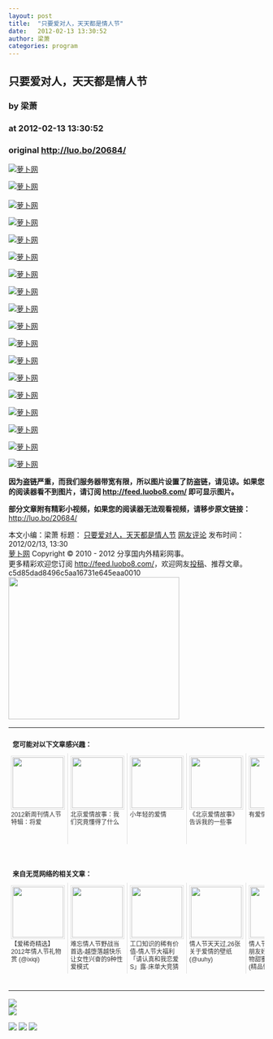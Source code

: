 ```yaml
---
layout: post
title:  "只要爱对人，天天都是情人节"
date:   2012-02-13 13:30:52
author: 梁萧
categories: program
---
```


## 只要爱对人，天天都是情人节
### by 梁萧
### at 2012-02-13 13:30:52
### original <http://luo.bo/20684/>

<p><a title="萝卜网" href="http://dulei.si/files/2012/02/12/bacdceba02e423ec1db5ccf030e44cee.jpg"><img title="萝卜网" src="http://dulei.si/files/2012/02/12/bacdceba02e423ec1db5ccf030e44cee.jpg" alt="萝卜网" border="0"></a></p><p><a title="萝卜网" href="http://ki.ki.ki/files/2012/02/12/7f93748b270984f64ed75e8cbaf03973.jpg"><img title="萝卜网" src="http://ki.ki.ki/files/2012/02/12/7f93748b270984f64ed75e8cbaf03973.jpg" alt="萝卜网" border="0"></a><br> <span></span><br> <a title="萝卜网" href="http://ki.ki.ki/files/2012/02/12/7a42e5d20147903902cbc92faf934935.jpg"><img title="萝卜网" src="http://ki.ki.ki/files/2012/02/12/7a42e5d20147903902cbc92faf934935.jpg" alt="萝卜网" border="0"></a></p><p><a title="萝卜网" href="http://ki.ki.ki/files/2012/02/12/59a8952b4074905f4f9fc7d246f7f3df.jpg"><img title="萝卜网" src="http://ki.ki.ki/files/2012/02/12/59a8952b4074905f4f9fc7d246f7f3df.jpg" alt="萝卜网" border="0"></a></p><p><a title="萝卜网" href="http://ki.ki.ki/files/2012/02/12/4ad592e4f65b5914bc2ed21482ef41b9.jpg"><img title="萝卜网" src="http://ki.ki.ki/files/2012/02/12/4ad592e4f65b5914bc2ed21482ef41b9.jpg" alt="萝卜网" border="0"></a></p><p><a title="萝卜网" href="http://ki.ki.ki/files/2012/02/12/b4882c0132e88473b3c2dbd8590c097e.jpg"><img title="萝卜网" src="http://ki.ki.ki/files/2012/02/12/b4882c0132e88473b3c2dbd8590c097e.jpg" alt="萝卜网" border="0"></a></p><p><a title="萝卜网" href="http://ki.ki.ki/files/2012/02/12/7230a1f98fc4bb8a490393d3965224db.jpg"><img title="萝卜网" src="http://ki.ki.ki/files/2012/02/12/7230a1f98fc4bb8a490393d3965224db.jpg" alt="萝卜网" border="0"></a></p><p><a title="萝卜网" href="http://ki.ki.ki/files/2012/02/12/61f0af7572bcf9a92df27a8efa9381d9.jpg"><img title="萝卜网" src="http://ki.ki.ki/files/2012/02/12/61f0af7572bcf9a92df27a8efa9381d9.jpg" alt="萝卜网" border="0"></a></p><p><a title="萝卜网" href="http://ki.ki.ki/files/2012/02/12/933012c9f8a8972a79a726ea72a0ea7f.jpg"><img title="萝卜网" src="http://ki.ki.ki/files/2012/02/12/933012c9f8a8972a79a726ea72a0ea7f.jpg" alt="萝卜网" border="0"></a></p><p><a title="萝卜网" href="http://ki.ki.ki/files/2012/02/12/f1f0c8eb81774c5099c7d9e8accbac29.jpg"><img title="萝卜网" src="http://ki.ki.ki/files/2012/02/12/f1f0c8eb81774c5099c7d9e8accbac29.jpg" alt="萝卜网" border="0"></a></p><p><a title="萝卜网" href="http://ki.ki.ki/files/2012/02/12/cb75c62faae5c53a23b880e35fe3ac70.jpg"><img title="萝卜网" src="http://ki.ki.ki/files/2012/02/12/cb75c62faae5c53a23b880e35fe3ac70.jpg" alt="萝卜网" border="0"></a></p><p><a title="萝卜网" href="http://ki.ki.ki/files/2012/02/12/54f958238ab2adb939a8e4aba47fa997.jpg"><img title="萝卜网" src="http://ki.ki.ki/files/2012/02/12/54f958238ab2adb939a8e4aba47fa997.jpg" alt="萝卜网" border="0"></a></p><p><a title="萝卜网" href="http://ki.ki.ki/files/2012/02/12/74e34e01e18304eb48876cbf8f2af914.jpg"><img title="萝卜网" src="http://ki.ki.ki/files/2012/02/12/74e34e01e18304eb48876cbf8f2af914.jpg" alt="萝卜网" border="0"></a></p><p><a title="萝卜网" href="http://ki.ki.ki/files/2012/02/12/6acf1ba0ba29ba9c5cccb59917b95318.jpg"><img title="萝卜网" src="http://ki.ki.ki/files/2012/02/12/6acf1ba0ba29ba9c5cccb59917b95318.jpg" alt="萝卜网" border="0"></a></p><p><a title="萝卜网" href="http://ki.ki.ki/files/2012/02/12/0144fbacf6463efa960f3a57c0169b01.jpg"><img title="萝卜网" src="http://ki.ki.ki/files/2012/02/12/0144fbacf6463efa960f3a57c0169b01.jpg" alt="萝卜网" border="0"></a></p><p><a title="萝卜网" href="http://ki.ki.ki/files/2012/02/12/d7fbf45a2da33831e0103fa23cb67796.jpg"><img title="萝卜网" src="http://ki.ki.ki/files/2012/02/12/d7fbf45a2da33831e0103fa23cb67796.jpg" alt="萝卜网" border="0"></a></p><p><a title="萝卜网" href="http://ki.ki.ki/files/2012/02/12/b48062e3d6c6fbe50584404bba40cd79.jpg"><img title="萝卜网" src="http://ki.ki.ki/files/2012/02/12/b48062e3d6c6fbe50584404bba40cd79.jpg" alt="萝卜网" border="0"></a></p><p><a title="萝卜网" href="http://ki.ki.ki/files/2012/02/12/c24b5c89a6f6cb624fdd76925ac7a616.jpg"><img title="萝卜网" src="http://ki.ki.ki/files/2012/02/12/c24b5c89a6f6cb624fdd76925ac7a616.jpg" alt="萝卜网" border="0"></a></p><p><strong>因为盗链严重，而我们服务器带宽有限，所以图片设置了防盗链，请见谅。如果您的阅读器看不到图片，请订阅 <a href="http://feed.luobo8.com/">http://feed.luobo8.com/</a> 即可显示图片。</strong></p><p><strong>部分文章附有精彩小视频，如果您的阅读器无法观看视频，请移步原文链接：</strong> <a href="http://luo.bo/20684/" title="只要爱对人，天天都是情人节">http://luo.bo/20684/</a></p> 本文小编：梁萧 标题： <a href="http://luo.bo/20684/" title="只要爱对人，天天都是情人节">只要爱对人，天天都是情人节</a> <a href="http://luo.bo/20684/#comments" title="to the comments">网友评论</a> 发布时间：2012/02/13, 13:30 <br> <a href="http://luo.bo/" title="萝卜网 - 人人都是艺术家">萝卜网</a> Copyright © 2010 - 2012 分享国内外精彩网事。<br> 更多精彩欢迎您订阅 <a href="http://feed.luobo8.com/">http://feed.luobo8.com/</a>，欢迎网友<a href="http://luo.bo/delivery/">投稿</a>、推荐文章。<br> c5d85dad8496c5aa16731e645eaa0010<br><a href="http://s.click.taobao.com/t_9?p=mm_11009023_2276368_9074249&amp;l=http%3A%2F%2Fmall.taobao.com%2F&amp;eventid=101766"><img src="http://a.tbcdn.cn/apps/med/www/images/pub/tmall/336x280.jpg" width="336px" height="280px" border="0"></a><br><table cellspacing="0" cellpadding="3" border="0" style="clear:both"><tr><td colspan="5"><b><font size="-1" style="display:block!important;padding:20px 0 5px!important">您可能对以下文章感兴趣：</font></b></td></tr><tr><td width="106" valign="top" style="padding:5px!important;margin:0!important"> <a title="2012新周刊情人节特辑：将爱" style="text-decoration:none!important" href="http://app.wumii.com/ext/redirect.htm?url=http%3A%2F%2Fluo.bo%2F20461%2F&amp;from=http%3A%2F%2Fluo.bo%2F20684%2F"> <img style="margin:0!important;padding:2px!important;border:1px solid #dddddd!important;width:100px!important;height:100px!important" src="http://static.wumii.com/site_images/2012/02/07/14961374.jpg" width="100px" height="100px"><br> <font size="-1" color="#333333" style="display:block!important;line-height:15px!important;width:106px!important;font:12px/15px arial!important;height:60px!important;margin:3px 0 0 0!important;padding:0!important;overflow:hidden!important">2012新周刊情人节特辑：将爱</font> </a></td><td width="106" valign="top" style="padding:5px!important;margin:0!important;border-left:1px solid #dddddd!important"> <a title="北京爱情故事：我们究竟懂得了什么" style="text-decoration:none!important" href="http://app.wumii.com/ext/redirect.htm?url=http%3A%2F%2Fluo.bo%2F20601%2F&amp;from=http%3A%2F%2Fluo.bo%2F20684%2F"> <img style="margin:0!important;padding:2px!important;border:1px solid #dddddd!important;width:100px!important;height:100px!important" src="http://static.wumii.com/site_images/2012/02/11/15264175.jpg" width="100px" height="100px"><br> <font size="-1" color="#333333" style="display:block!important;line-height:15px!important;width:106px!important;font:12px/15px arial!important;height:60px!important;margin:3px 0 0 0!important;padding:0!important;overflow:hidden!important">北京爱情故事：我们究竟懂得了什么</font> </a></td><td width="106" valign="top" style="padding:5px!important;margin:0!important;border-left:1px solid #dddddd!important"> <a title="小年轻的爱情" style="text-decoration:none!important" href="http://app.wumii.com/ext/redirect.htm?url=http%3A%2F%2Fluo.bo%2F20483%2F&amp;from=http%3A%2F%2Fluo.bo%2F20684%2F"> <img style="margin:0!important;padding:2px!important;border:1px solid #dddddd!important;width:100px!important;height:100px!important" src="http://static.wumii.com/site_images/2012/02/08/14986135.jpg" width="100px" height="100px"><br> <font size="-1" color="#333333" style="display:block!important;line-height:15px!important;width:106px!important;font:12px/15px arial!important;height:60px!important;margin:3px 0 0 0!important;padding:0!important;overflow:hidden!important">小年轻的爱情</font> </a></td><td width="106" valign="top" style="padding:5px!important;margin:0!important;border-left:1px solid #dddddd!important"> <a title="《北京爱情故事》告诉我的一些事" style="text-decoration:none!important" href="http://app.wumii.com/ext/redirect.htm?url=http%3A%2F%2Fluo.bo%2F20412%2F&amp;from=http%3A%2F%2Fluo.bo%2F20684%2F"> <img style="margin:0!important;padding:2px!important;border:1px solid #dddddd!important;width:100px!important;height:100px!important" src="http://static.wumii.com/site_images/2012/02/06/14896995.jpg" width="100px" height="100px"><br> <font size="-1" color="#333333" style="display:block!important;line-height:15px!important;width:106px!important;font:12px/15px arial!important;height:60px!important;margin:3px 0 0 0!important;padding:0!important;overflow:hidden!important">《北京爱情故事》告诉我的一些事</font> </a></td><td width="106" valign="top" style="padding:5px!important;margin:0!important;border-left:1px solid #dddddd!important"> <a title="有爱情，就有孤单" style="text-decoration:none!important" href="http://app.wumii.com/ext/redirect.htm?url=http%3A%2F%2Fluo.bo%2F20353%2F&amp;from=http%3A%2F%2Fluo.bo%2F20684%2F"> <img style="margin:0!important;padding:2px!important;border:1px solid #dddddd!important;width:100px!important;height:100px!important" src="http://static.wumii.com/site_images/2012/02/05/14776776.jpg" width="100px" height="100px"><br> <font size="-1" color="#333333" style="display:block!important;line-height:15px!important;width:106px!important;font:12px/15px arial!important;height:60px!important;margin:3px 0 0 0!important;padding:0!important;overflow:hidden!important">有爱情，就有孤单</font> </a></td></tr> <td><br><tr><td colspan="5"><b><font size="-1" style="display:block!important;padding:20px 0 5px!important">来自无觅网络的相关文章：</font></b></td></tr><tr><td width="106" valign="top" style="padding:5px!important;margin:0!important"> <a title="【爱稀奇精选】2012年情人节礼物赏" style="text-decoration:none!important" href="http://app.wumii.com/ext/redirect.htm?url=http%3A%2F%2Fwww.ixiqi.com%2Farchives%2F41976&amp;from=http%3A%2F%2Fluo.bo%2F20684%2F"> <img style="margin:0!important;padding:2px!important;border:1px solid #dddddd!important;width:100px!important;height:100px!important" src="http://static.wumii.com/site_images/2012/02/06/14817081.jpg" width="100px" height="100px"><br> <font size="-1" color="#333333" style="display:block!important;line-height:15px!important;width:106px!important;font:12px/15px arial!important;height:60px!important;margin:3px 0 0 0!important;padding:0!important;overflow:hidden!important">【爱稀奇精选】2012年情人节礼物赏 (@ixiqi)</font> </a></td><td width="106" valign="top" style="padding:5px!important;margin:0!important;border-left:1px solid #dddddd!important"> <a title="难忘情人节野战当首选-越堕落越快乐 让女性兴奋的9种性爱模式" style="text-decoration:none!important" href="http://app.wumii.com/ext/redirect.htm?url=http%3A%2F%2Fwww.hexieshe.com%2F635598%2F&amp;from=http%3A%2F%2Fluo.bo%2F20684%2F"> <img style="margin:0!important;padding:2px!important;border:1px solid #dddddd!important;width:100px!important;height:100px!important" src="http://static.wumii.com/site_images/2012/02/11/15216284.jpg" width="100px" height="100px"><br> <font size="-1" color="#333333" style="display:block!important;line-height:15px!important;width:106px!important;font:12px/15px arial!important;height:60px!important;margin:3px 0 0 0!important;padding:0!important;overflow:hidden!important">难忘情人节野战当首选-越堕落越快乐 让女性兴奋的9种性爱模式 (@hexieshe)</font> </a></td><td width="106" valign="top" style="padding:5px!important;margin:0!important;border-left:1px solid #dddddd!important"> <a title="工口知识的稀有价值-情人节大福利「请认真和我恋爱S」露·床单大竞猜" style="text-decoration:none!important" href="http://app.wumii.com/ext/redirect.htm?url=http%3A%2F%2Fwww.hexieshe.com%2F635696%2F&amp;from=http%3A%2F%2Fluo.bo%2F20684%2F"> <img style="margin:0!important;padding:2px!important;border:1px solid #dddddd!important;width:100px!important;height:100px!important" src="http://static.wumii.com/site_images/2012/02/11/15212131.jpg" width="100px" height="100px"><br> <font size="-1" color="#333333" style="display:block!important;line-height:15px!important;width:106px!important;font:12px/15px arial!important;height:60px!important;margin:3px 0 0 0!important;padding:0!important;overflow:hidden!important">工口知识的稀有价值-情人节大福利「请认真和我恋爱S」露·床单大竞猜 (@hexieshe)</font> </a></td><td width="106" valign="top" style="padding:5px!important;margin:0!important;border-left:1px solid #dddddd!important"> <a title="情人节天天过,26张关于爱情的壁纸" style="text-decoration:none!important" href="http://app.wumii.com/ext/redirect.htm?url=http%3A%2F%2Fuuhy.com%2F%3Fp%3D7710&amp;from=http%3A%2F%2Fluo.bo%2F20684%2F"> <img style="margin:0!important;padding:2px!important;border:1px solid #dddddd!important;width:100px!important;height:100px!important" src="http://static.wumii.com/site_images/2011/03/22/4009371.jpg" width="100px" height="100px"><br> <font size="-1" color="#333333" style="display:block!important;line-height:15px!important;width:106px!important;font:12px/15px arial!important;height:60px!important;margin:3px 0 0 0!important;padding:0!important;overflow:hidden!important">情人节天天过,26张关于爱情的壁纸 (@uuhy)</font> </a></td><td width="106" valign="top" style="padding:5px!important;margin:0!important;border-left:1px solid #dddddd!important"> <a title="情人节送什么给女朋友好？ 小小的礼物甜蜜温馨的情话 (精品情人节礼物搜罗)" style="text-decoration:none!important" href="http://app.wumii.com/ext/redirect.htm?url=http%3A%2F%2Fwww.ipc.me%2Fvalentines-gift-2012-vol1.html&amp;from=http%3A%2F%2Fluo.bo%2F20684%2F"> <img style="margin:0!important;padding:2px!important;border:1px solid #dddddd!important;width:100px!important;height:100px!important" src="http://static.wumii.com/site_images/2012/02/08/15011459.jpg" width="100px" height="100px"><br> <font size="-1" color="#333333" style="display:block!important;line-height:15px!important;width:106px!important;font:12px/15px arial!important;height:60px!important;margin:3px 0 0 0!important;padding:0!important;overflow:hidden!important">情人节送什么给女朋友好？ 小小的礼物甜蜜温馨的情话 (精品情人节礼物搜罗) (@ipc)</font> </a></td></tr><tr><td colspan="5" align="right"> <a style="text-decoration:none!important" href="http://www.wumii.com/widget/relatedItems.htm" title="无觅相关文章插件"> <font size="-1" color="#bbbbbb" style="display:block!important;font-family:arial!important;padding:5px 0!important;font-size:12px!important;color:#bbb!important">无觅</font> </a></td></tr></td></table>
<p><a href="http://feedads.g.doubleclick.net/~a/B8UzlilqBZeDGVnWTQbGm9bqigU/0/da"><img src="http://feedads.g.doubleclick.net/~a/B8UzlilqBZeDGVnWTQbGm9bqigU/0/di" border="0" ismap></a><br>
<a href="http://feedads.g.doubleclick.net/~a/B8UzlilqBZeDGVnWTQbGm9bqigU/1/da"><img src="http://feedads.g.doubleclick.net/~a/B8UzlilqBZeDGVnWTQbGm9bqigU/1/di" border="0" ismap></a></p><div>
<a href="http://feeds.feedburner.com/~ff/tamd?a=EQavgW1TLPQ:qDxrV1gVDqQ:yIl2AUoC8zA"><img src="http://feeds.feedburner.com/~ff/tamd?d=yIl2AUoC8zA" border="0"></a> <a href="http://feeds.feedburner.com/~ff/tamd?a=EQavgW1TLPQ:qDxrV1gVDqQ:qj6IDK7rITs"><img src="http://feeds.feedburner.com/~ff/tamd?d=qj6IDK7rITs" border="0"></a> <a href="http://feeds.feedburner.com/~ff/tamd?a=EQavgW1TLPQ:qDxrV1gVDqQ:-BTjWOF_DHI"><img src="http://feeds.feedburner.com/~ff/tamd?i=EQavgW1TLPQ:qDxrV1gVDqQ:-BTjWOF_DHI" border="0"></a>
</div>
